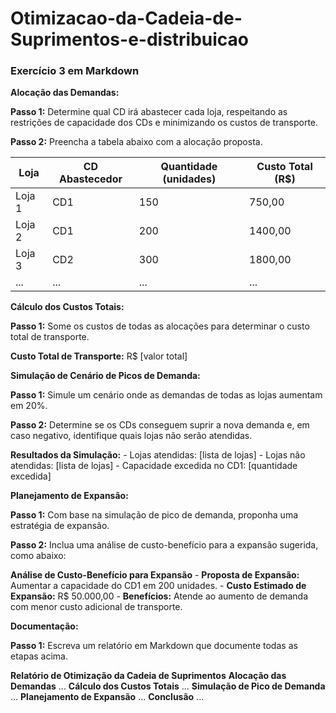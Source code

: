 # Otimizacao-da-Cadeia-de-Suprimentos-e-distribuicao

### Exercício 3 em Markdown

**Alocação das Demandas:**

**Passo 1:** Determine qual CD irá abastecer cada loja, respeitando as restrições de capacidade dos CDs e minimizando os custos de transporte.

**Passo 2:** Preencha a tabela abaixo com a alocação proposta.

| Loja   | CD Abastecedor | Quantidade (unidades) | Custo Total (R$) |
|--------|----------------|-----------------------|------------------|
| Loja 1 | CD1            | 150                   | 750,00           |
| Loja 2 | CD1            | 200                   | 1400,00          |
| Loja 3 | CD2            | 300                   | 1800,00          |
| ...    | ...            | ...                   | ...              |

**Cálculo dos Custos Totais:**

**Passo 1:** Some os custos de todas as alocações para determinar o custo total de transporte.

**Custo Total de Transporte:** R$ [valor total]

**Simulação de Cenário de Picos de Demanda:**

**Passo 1:** Simule um cenário onde as demandas de todas as lojas aumentam em 20%.

**Passo 2:** Determine se os CDs conseguem suprir a nova demanda e, em caso negativo, identifique quais lojas não serão atendidas.

**Resultados da Simulação:** - Lojas atendidas: \[lista de lojas\] - Lojas não atendidas: \[lista de lojas\] - Capacidade excedida no CD1: \[quantidade excedida\]

**Planejamento de Expansão:**

**Passo 1:** Com base na simulação de pico de demanda, proponha uma estratégia de expansão.

**Passo 2:** Inclua uma análise de custo-benefício para a expansão sugerida, como abaixo:

**Análise de Custo-Benefício para Expansão** - **Proposta de Expansão:** Aumentar a capacidade do CD1 em 200 unidades. - **Custo Estimado de Expansão:** R$ 50.000,00 - **Benefícios:** Atende ao aumento de demanda com menor custo adicional de transporte.

**Documentação:**

**Passo 1:** Escreva um relatório em Markdown que documente todas as etapas acima.

**Relatório de Otimização da Cadeia de Suprimentos** **Alocação das Demandas** ... **Cálculo dos Custos Totais** ... **Simulação de Pico de Demanda** ... **Planejamento de Expansão** ... **Conclusão** ...
